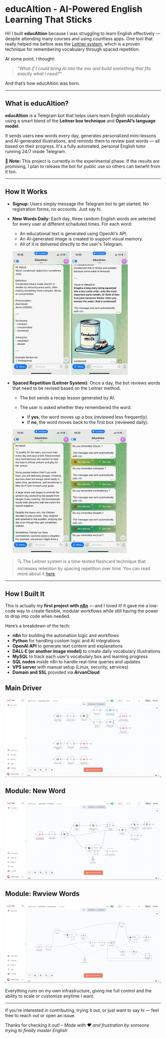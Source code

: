 # educAItion - AI-Powered English Learning That Sticks

Hi! I built **educAItion** because I was struggling to learn English effectively — despite attending many courses and using countless apps. One tool that really helped me before was the [Leitner system](https://en.wikipedia.org/wiki/Leitner_system), which is a proven technique for remembering vocabulary through spaced repetition.

At some point, I thought:

> *“What if I could bring AI into the mix and build something that fits exactly what I need?”*

And that’s how educAItion was born.

---

## What is educAItion?

**educAItion** is a Telegram bot that helps users learn English vocabulary using a smart blend of the **Leitner box technique** and **OpenAI’s language model**.

It sends users new words every day, generates personalized mini-lessons and AI-generated illustrations, and reminds them to review past words — all based on their progress. It's a fully automated, personal English tutor running 24/7 inside Telegram.

🧪 **Note:** This project is currently in the experimental phase. If the results are promising, I plan to release the bot for public use so others can benefit from it too.

---

## How It Works

* **Signup:**
  Users simply message the Telegram bot to get started. No registration forms, no accounts. Just say hi.

* **New Words Daily:**
  Each day, three random English words are selected for every user at different schaduled times. For each word:

  * An educational text is generated using OpenAI's API.
  * An AI-generated image is created to support visual memory.
  * All of it is delivered directly to the user's Telegram.
  
  <img src="img/IMG_7008.jpeg" height="400">   <img src="img/IMG_7009.jpeg" height="400">



* **Spaced Repetition (Leitner System):**
  Once a day, the bot reviews words that need to be revised based on the Leitner method.

  * The bot sends a recap lesson generated by AI.
  * The user is asked whether they remembered the word.

    * If **yes**, the word moves up a box (reviewed less frequently).
    * If **no**, the word moves back to the first box (reviewed daily).

  <img src="img/IMG_7010.jpeg" height="400"><img src="img/IMG_7011.jpeg" height="400">

> 🔍 The Leitner system is a time-tested flashcard technique that increases retention by spacing repetition over time. You can read more about it [here](https://en.wikipedia.org/wiki/Leitner_system).

---

## How I Built It

This is actually my **first project with [n8n](https://docs.n8n.io/)** — and I loved it! It gave me a low-code way to create flexible, modular workflows while still having the power to drop into code when needed.

Here’s a breakdown of the tech:

* **n8n** for building the automation logic and workflows
* **Python** for handling custom logic and AI integrations
* **OpenAI API** to generate text content and explanations
* **DALL·E (or another image model)** to create daily vocabulary illustrations
* **MySQL** to track each user’s vocabulary box and learning progress
* **SQL nodes** inside n8n to handle real-time queries and updates
* **VPS server** with manual setup (Linux, security, services)
* **Domain and SSL** provided via **ArvanCloud**

## Main Driver
<img src="img/main.png" >

## Module: New Word
<img src="img/newWord.png" >

## Module: Rwview Words
<img src="img/reviewWord.png" >


Everything runs on my own infrastructure, giving me full control and the ability to scale or customize anytime I want.

---

If you’re interested in contributing, trying it out, or just want to say hi — feel free to reach out or open an issue.

Thanks for checking it out!
– *Made with ❤️ and frustration by someone trying to finally master English*
